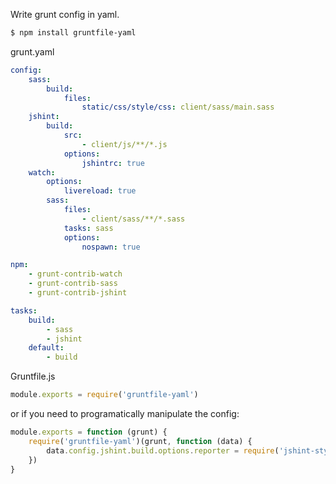 Write grunt config in yaml.

``` bash
$ npm install gruntfile-yaml
```

grunt.yaml
``` yaml
config:
    sass:
        build:
            files:
                static/css/style/css: client/sass/main.sass
    jshint:
        build:
            src:
                - client/js/**/*.js
            options:
                jshintrc: true
    watch:
        options:
            livereload: true
        sass:
            files:
                - client/sass/**/*.sass
            tasks: sass
            options:
                nospawn: true

npm:
    - grunt-contrib-watch
    - grunt-contrib-sass
    - grunt-contrib-jshint

tasks:
    build:
        - sass
        - jshint
    default:
        - build
```

Gruntfile.js
``` js
module.exports = require('gruntfile-yaml')
```

or if you need to programatically manipulate the config:
``` js
module.exports = function (grunt) {
    require('gruntfile-yaml')(grunt, function (data) {
        data.config.jshint.build.options.reporter = require('jshint-stylish')
    })
}
```